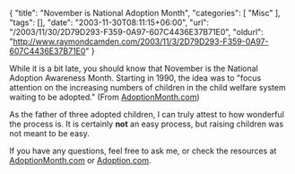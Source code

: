 {
	"title": "November is National Adoption Month",
	"categories": [
		"Misc"
	],
	"tags": [],
	"date": "2003-11-30T08:11:15+06:00",
	"url": "/2003/11/30/2D79D293-F359-0A97-607C4436E37B71E0",
	"oldurl": "http://www.raymondcamden.com/2003/11/3/2D79D293-F359-0A97-607C4436E37B71E0"
}

While it is a bit late, you should know that November is the National Adoption Awareness Month. Starting in 1990, the idea was to "focus attention on the increasing numbers of children in the child welfare system waiting to be adopted." (From <a href="http://www.adoptionmonth.com">AdoptionMonth.com</a>) 

As the father of three adopted children, I can truly attest to how wonderful the process is. It is certainly <b>not</b> an easy process, but raising children was not meant to be easy. 

If you have any questions, feel free to ask me, or check the resources at <a href="http://www.adoptionmonth.com">AdoptionMonth.com</a> or <a href="http://www.adoption.com">Adoption.com</a>.